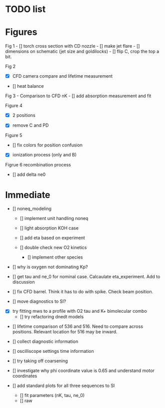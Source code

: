 # TODO list 

# Figures 

Fig 1 
    - [] torch cross section with CD nozzle 
    - [] make jet flare
    - [] dimensions on schematic (jet size and goldilocks)
    - [] flip C, crop the top a bit. 

Fig 2

 - [x] CFD camera compare  and lifetime measurement
 - [] heat balance 

Fig 3 - 
    Comparison to CFD nK
    - [] add absorption measurement and fit

Figure 4
- [x] 2 positions 
- [x] remove C and PD


Figure 5 
- [] fix colors for position confusion
- [x] ionization process (only and B)

Figrue 6
recombination process 

- [] add delta ne0


# Immediate

- [] noneq_modeling
    - [] implement unit handling noneq
    - [] light absorption KOH case
    - [] add eta based on experiment

    - [] double check new O2 kinetics
        - [] implement other species

 - [] why is oxygen not dominating Kp?


- [] get tau and ne_0 for nominal case. Calcaulate eta_experiment. Add to discussion

- [] fix CFD barrel. Think it has to do with spike. Check beam position. 

- [] move diagnostics to SI?

- [x] try fitting mws to a profile with O2 tau and K+ bimolecular combo
    - [] try refactoring dnedt models

- [] lifetime comparison of 536 and 516. Need to compare across positions. Relevant location for 516 may be inward. 

- [] collect diagnostic information
 - [] oscilliscope settings time information
  - [] try taking off coarsening

- [] investigate why phi coordinate value is 0.65 and understand motor coordinates


- [] add standard plots for all three sequences to SI
    - [] fit parameters (nK, tau, ne_0)
    - [] raw 